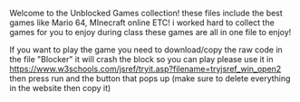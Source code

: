 Welcome to the Unblocked Games collection! these files include the best games like Mario 64, MInecraft online ETC! i worked hard to collect the games for you to enjoy during class these games are all in one file to enjoy!

If you want to play the game you need to download/copy the raw code in the file "Blocker" it will crash the block so you can play please use it in https://www.w3schools.com/jsref/tryit.asp?filename=tryjsref_win_open2 then press run and the button that pops up (make sure to delete everything in the website then copy it)
